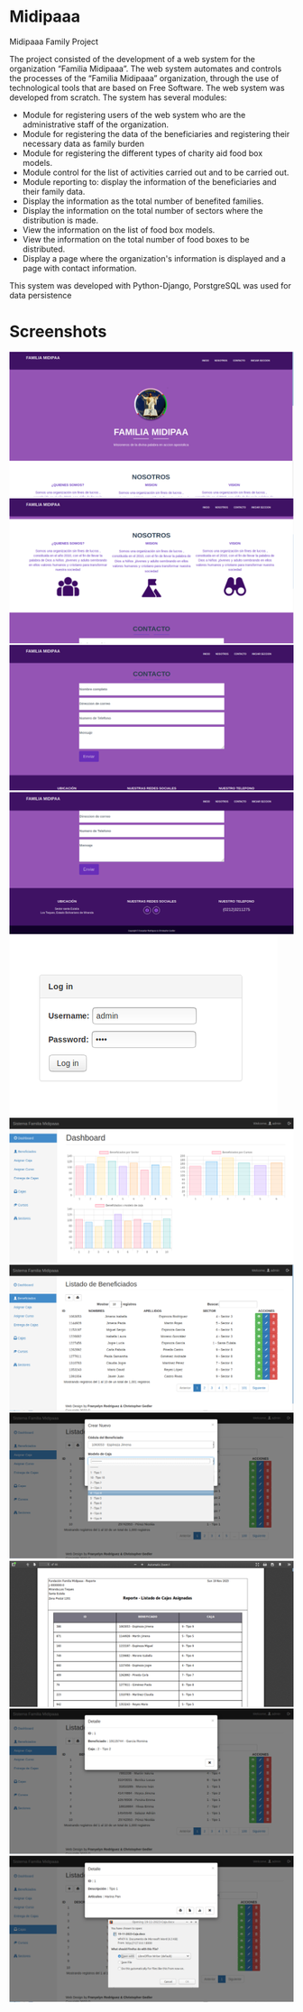 # Midipaaa
Midipaaa Family Project

The project consisted of the development of a web system for the organization “Familia Midipaaa”. The web system automates and controls the processes of the “Familia Midipaaa” organization, through the use of technological tools that are based on Free Software. The web system was developed from scratch. The system has several modules:

* Module for registering users of the web system who are the administrative staff of the organization.
* Module for registering the data of the beneficiaries and registering their necessary data as family burden
* Module for registering the different types of charity aid food box models.
* Module control for the list of activities carried out and to be carried out.
* Module reporting to: display the information of the beneficiaries and their family data.
* Display the information as the total number of benefited families.
* Display the information on the total number of sectors where the distribution is made.
* View the information on the list of food box models.
* View the information on the total number of food boxes to be distributed.
* Display a page where the organization's information is displayed and a page with contact information.

This system was developed with Python-Django, PorstgreSQL was used for data persistence

# Screenshots
![page1](docs/images/1.png)
![page2](docs/images/2.png)
![page3](docs/images/3.png)
![page4](docs/images/4.png)
![page5](docs/images/5.png)
![page6](docs/images/6.png)
![page7](docs/images/7.png)
![page8](docs/images/8.png)
![page9](docs/images/9.png)
![page10](docs/images/10.png)
![page10](docs/images/11.png)
